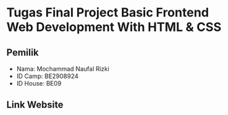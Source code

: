 # **Tugas Final Project Basic Frontend Web Development With HTML & CSS**

## Pemilik
* Nama: Mochammad Naufal Rizki
* ID Camp: BE2908924
* ID House: BE09

## Link Website
